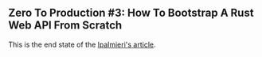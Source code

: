## Zero To Production #3: How To Bootstrap A Rust Web API From Scratch

This is the end state of the [lpalmieri's article](https://www.lpalmieri.com/posts/2020-08-09-zero-to-production-3-how-to-bootstrap-a-new-rust-web-api-from-scratch/).
